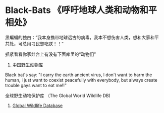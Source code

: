# Black-Bats 《呼吁地球人类和动物和平相处》

黑蝙蝠的独白：“我本身携带地球远古的病毒，我本不想伤害人类，想和大家和平共处，可总用刁民想吃朕！！”

抓紧看看你家灶台上有没有下面库里的“动物们”


1. <a href="https://github.com/elvispro/Black-Bats/blob/master/%E4%B8%AD%E5%9B%BD%E4%BF%9D%E6%8A%A4%E9%87%8E%E7%94%9F%E5%8A%A8%E7%89%A9%E5%90%8D%E5%BD%95.xlsx" >中国野生动物库</a>


Black bat's say: "I carry the earth ancient virus, I don't want to harm the human, i just want to coexist peacefully with everybody, but always create trouble gays want to eat me!!"

全球野生动物保护库 （The Global World Wildlife DB)
1. <a href="https://github.com/elvispro/Black-Bats/blob/master/Global%20World%20Wildlife%20Database%20.xlsx" >Global Wildlife Database </a>
